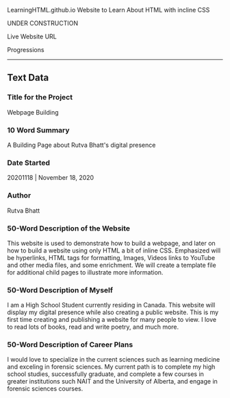 LearningHTML.github.io
Website to Learn About HTML with incline CSS

UNDER CONSTRUCTION

Live Website URL

Progressions




---
## Text Data

### Title for the Project
Webpage Building

### 10 Word Summary
A Building Page about Rutva Bhatt's digital presence

### Date Started
20201118 | November 18, 2020

### Author
Rutva Bhatt

### 50-Word Description of the Website
This website is used to demonstrate how to build a webpage, and later on how to build a website using only HTML a bit of inline CSS. Emphasized will be hyperlinks, HTML tags for formatting, Images, Videos links to YouTube and other media files, and some enrichment. We will create a template file for additional child pages to illustrate more information.

### 50-Word Description of Myself
I am a High School Student currently residing in Canada. This website will display my digital presence while also creating a public website. This is my first time creating and publishing a website for many people to view. I love to read lots of books, read and write poetry, and much more. 

### 50-Word Description of Career Plans
I would love to specialize in the current sciences such as learning medicine and exceling in forensic sciences. My current path is to complete my high school studies, successfully graduate, and complete a few courses in greater institutions such NAIT and the University of Alberta, and engage in forensic sciences courses.
